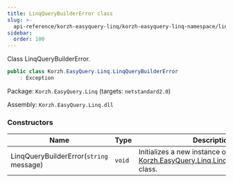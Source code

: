 ```yaml
---
title: LinqQueryBuilderError class
slug: >-
  api-reference/korzh-easyquery-linq/korzh-easyquery-linq-namespace/linqquerybuildererror-class
sidebar:
  order: 100
---
```


Class LinqQueryBuilderError.
```csharp
public class Korzh.EasyQuery.Linq.LinqQueryBuilderError
    : Exception

```
Package: `Korzh.EasyQuery.Linq` (targets: `netstandard2.0`)

Assembly: `Korzh.EasyQuery.Linq.dll`

### Constructors

| Name | Type | Description | 
| --- | --- | --- | 
| LinqQueryBuilderError(`string` message) | `void` | Initializes a new instance of the [Korzh.EasyQuery.Linq.LinqQueryBuilderError](///////////////easyquery/docs/api-reference/korzh-easyquery-linq/korzh-easyquery-linq-namespace/linqquerybuildererror-class) class. |
